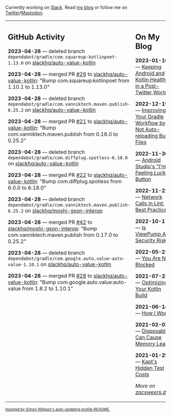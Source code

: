 Currently working on [Slack](https://slack.com/). Read [my blog](https://zacsweers.dev/) or follow me on [Twitter](https://twitter.com/ZacSweers)/[Mastodon](https://hachyderm.io/@ZacSweers).

<table><tr><td valign="top" width="60%">

## GitHub Activity
<!-- githubActivity starts -->
**2023-04-28** — deleted branch `dependabot/gradle/com.squareup-kotlinpoet-1.13.0` on [slackhq/auto-value-kotlin](https://github.com/slackhq/auto-value-kotlin)

**2023-04-28** — merged PR [#29](https://github.com/slackhq/auto-value-kotlin/pull/29) to [slackhq/auto-value-kotlin](https://github.com/slackhq/auto-value-kotlin): "Bump com.squareup:kotlinpoet from 1.10.1 to 1.13.0"

**2023-04-28** — deleted branch `dependabot/gradle/com.vanniktech.maven.publish-0.25.2` on [slackhq/auto-value-kotlin](https://github.com/slackhq/auto-value-kotlin)

**2023-04-28** — merged PR [#21](https://github.com/slackhq/auto-value-kotlin/pull/21) to [slackhq/auto-value-kotlin](https://github.com/slackhq/auto-value-kotlin): "Bump com.vanniktech.maven.publish from 0.18.0 to 0.25.2"

**2023-04-28** — deleted branch `dependabot/gradle/com.diffplug.spotless-6.18.0` on [slackhq/auto-value-kotlin](https://github.com/slackhq/auto-value-kotlin)

**2023-04-28** — merged PR [#22](https://github.com/slackhq/auto-value-kotlin/pull/22) to [slackhq/auto-value-kotlin](https://github.com/slackhq/auto-value-kotlin): "Bump com.diffplug.spotless from 6.0.0 to 6.18.0"

**2023-04-28** — deleted branch `dependabot/gradle/com.vanniktech.maven.publish-0.25.2` on [slackhq/moshi-gson-interop](https://github.com/slackhq/moshi-gson-interop)

**2023-04-28** — merged PR [#42](https://github.com/slackhq/moshi-gson-interop/pull/42) to [slackhq/moshi-gson-interop](https://github.com/slackhq/moshi-gson-interop): "Bump com.vanniktech.maven.publish from 0.17.0 to 0.25.2"

**2023-04-28** — deleted branch `dependabot/gradle/com.google.auto.value-auto-value-1.10.1` on [slackhq/auto-value-kotlin](https://github.com/slackhq/auto-value-kotlin)

**2023-04-28** — merged PR [#28](https://github.com/slackhq/auto-value-kotlin/pull/28) to [slackhq/auto-value-kotlin](https://github.com/slackhq/auto-value-kotlin): "Bump com.google.auto.value:auto-value from 1.8.2 to 1.10.1"
<!-- githubActivity ends -->
</td><td valign="top" width="40%">

## On My Blog
<!-- blog starts -->
**2023-01-10** — [Keeping Android and Kotlin Healthy in a Post-Twitter World](https://www.zacsweers.dev/keeping-android-healthy/)

**2022-12-19** — [Improving Your Gradle Workflow by Not Auto-reloading Build Files](https://www.zacsweers.dev/improving-your-workflow-by-not-auto-reloading-build-files/)

**2022-11-30** — [Android Studio's "I'm Feeling Lucky" Button](https://www.zacsweers.dev/android-studios-im-feeling-lucky-button/)

**2022-11-22** — [Network Calls in Lint: Best Practices](https://www.zacsweers.dev/network-calls-in-lint-best-practices/)

**2022-10-17** — [Is ViewPump A Security Risk?](https://www.zacsweers.dev/is-viewpump-a-security-risk/)

**2022-05-23** — [You Are Not Blocked](https://www.zacsweers.dev/you-are-not-blocked/)

**2021-07-23** — [Optimizing Your Kotlin Build](https://www.zacsweers.dev/optimizing-your-kotlin-build/)

**2021-06-14** — [How I Work](https://www.zacsweers.dev/how-i-work/)

**2021-02-02** — [Disposables Can Cause Memory Leaks](https://www.zacsweers.dev/disposables-can-cause-memory-leaks/)

**2021-01-29** — [Kapt's Hidden Test Costs](https://www.zacsweers.dev/kapts-hidden-test-costs/)
<!-- blog ends -->
_More on [zacsweers.dev](https://zacsweers.dev/)_
</td></tr></table>

<sub><a href="https://simonwillison.net/2020/Jul/10/self-updating-profile-readme/">Inspired by Simon Willison's auto-updating profile README.</a></sub>